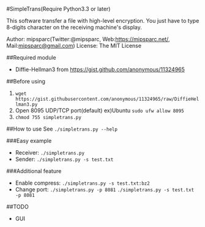 #SimpleTrans(Require Python3.3 or later)

This software transfer a file with high-level encryption. You just have to type 8-digits character on the receiving machine's display. 

Author: mipsparc(Twitter:@mipsparc, Web:https://mipsparc.net/, Mail:mipsparc@gmail.com)
License: The MIT License

##Required module
- Diffie-Hellman3 from https://gist.github.com/anonymous/11324965

##Before using
1. `wget https://gist.githubusercontent.com/anonymous/11324965/raw/DiffieHellman3.py`
1. Open 8095 UDP/TCP port(default) ex)Ubuntu `sudo ufw allow 8095`
1. `chmod 755 simpletrans.py`

##How to use
See `./simpletrans.py --help`  

###Easy example
- Receiver: `./simpletrans.py`
- Sender: `./simpletrans.py -s test.txt`

###Additional feature  
- Enable compress: `./simpletrans.py -s test.txt:bz2`
- Change port: `./simpletrans.py -p 8081` `./simpletrans.py -s test.txt -p 8081`

##TODO
- GUI
